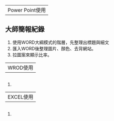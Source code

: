 <table>
    <tr>
        <td>Power Point使用</td>
    </tr>
</table>

## 大師簡報紀錄
1.  使用WORD大綱模式的階層，先整理出標題與細文
2.  匯入WORD後整理圖片、顏色、去背網站。
3.  拉圖案來顯示比率。


<table>
    <tr>
        <td>WROD使用</td>
    </tr>
</table>

## 
1.  


<table>
    <tr>
        <td>EXCEL使用</td>
    </tr>
</table>

## 
1.  
